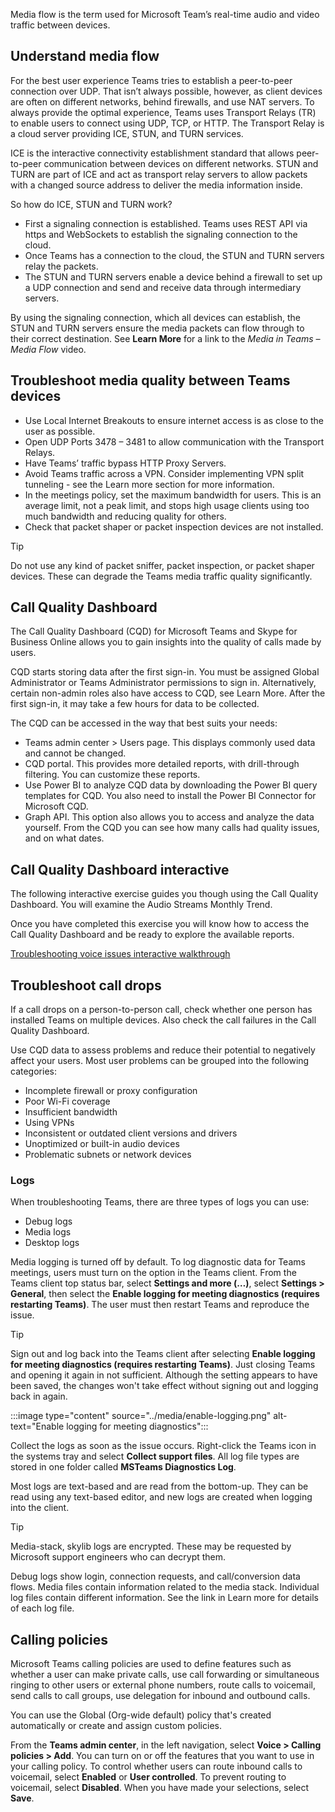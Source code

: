
Media flow is the term used for Microsoft Team’s real-time audio and video traffic between devices.

## Understand media flow
For the best user experience Teams tries to establish a peer-to-peer connection over UDP. That isn’t always possible, however, as client devices are often on different networks, behind firewalls, and use NAT servers. To always provide the optimal experience, Teams uses Transport Relays (TR) to enable users to connect using UDP, TCP, or HTTP. The Transport Relay is a cloud server providing ICE, STUN, and TURN services.



ICE is the interactive connectivity establishment standard that allows peer-to-peer communication between devices on different networks. STUN and TURN are part of ICE and act as transport relay servers to allow packets with a changed source address to deliver the media information inside.

So how do ICE, STUN and TURN work?

- First a signaling connection is established. Teams uses REST API via https and WebSockets to establish the signaling connection to the cloud.
- Once Teams has a connection to the cloud, the STUN and TURN servers relay the packets.
- The STUN and TURN servers enable a device behind a firewall to set up a UDP connection and send and receive data through intermediary servers.

By using the signaling connection, which all devices can establish, the STUN and TURN servers ensure the media packets can flow through to their correct destination. See **Learn More**  for a link to the *Media in Teams – Media Flow* video.



## Troubleshoot media quality between Teams devices

- Use Local Internet Breakouts to ensure internet access is as close to the user as possible.
- Open UDP Ports 3478 – 3481 to allow communication with the Transport Relays.
- Have Teams’ traffic bypass HTTP Proxy Servers.
- Avoid Teams traffic across a VPN. Consider implementing VPN split tunneling - see the Learn more section for more information.
- In the meetings policy, set the maximum bandwidth for users. This is an average limit, not a peak limit, and stops high usage clients using too much bandwidth and reducing quality for others.  
- Check that packet shaper or packet inspection devices are not installed.

> [!TIP] 
> Do not use any kind of packet sniffer, packet inspection, or packet shaper devices. These can degrade the Teams media traffic quality significantly.

## Call Quality Dashboard

The Call Quality Dashboard (CQD) for Microsoft Teams and Skype for Business Online allows you to gain insights into the quality of calls made by users.

CQD starts storing data after the first sign-in. You must be assigned Global Administrator or Teams Administrator permissions to sign in. Alternatively, certain non-admin roles also have access to CQD, see Learn More. After the first sign-in, it may take a few hours for data to be collected.

The CQD can be accessed in the way that best suits your needs:

- Teams admin center > Users page. This displays commonly used data and cannot be changed.
- CQD portal.  This provides more detailed reports, with drill-through filtering. You can customize these reports.
- Use Power BI to analyze CQD data by downloading the Power BI query templates for CQD. You also need to install the Power BI Connector for Microsoft CQD.
- Graph API. This option also allows you to access and analyze the data yourself.
From the CQD you can see how many calls had quality issues, and on what dates.

## Call Quality Dashboard interactive

The following interactive exercise guides you though using the Call Quality Dashboard. You will examine the Audio Streams Monthly Trend. 

Once you have completed this exercise you will know how to access the Call Quality Dashboard and be ready to explore the available reports.

[Troubleshooting voice issues interactive walkthrough](https://edxinteractivepage.blob.core.windows.net/edxpages/M365_Troubleshoot/Troubleshooting%20voice%20issues/index.html)

## Troubleshoot call drops

If a call drops on a person-to-person call, check whether one person has installed Teams on multiple devices. Also check the call failures in the Call Quality Dashboard.

Use CQD data to assess problems and reduce their potential to negatively affect your users. Most user problems can be grouped into the following categories:

- Incomplete firewall or proxy configuration
- Poor Wi-Fi coverage
- Insufficient bandwidth
- Using VPNs
- Inconsistent or outdated client versions and drivers
- Unoptimized or built-in audio devices
- Problematic subnets or network devices

### Logs

When troubleshooting Teams, there are three types of logs you can use:
- Debug logs
- Media logs
- Desktop logs

Media logging is turned off by default. To log diagnostic data for Teams meetings, users must turn on the option in the Teams client. From the Teams client top status bar, select **Settings and more (…)**, select **Settings > General**, then select the **Enable logging for meeting diagnostics (requires restarting Teams)**. The user must then restart Teams and reproduce the issue.

> [!TIP] 
> Sign out and log back into the Teams client after selecting **Enable logging for meeting diagnostics (requires restarting Teams)**. Just closing Teams and opening it again in not sufficient. Although the setting appears to have been saved, the changes won't take effect without signing out and logging back in again.

:::image type="content" source="../media/enable-logging.png" alt-text="Enable logging for meeting diagnostics":::

Collect the logs as soon as the issue occurs. Right-click the Teams icon in the systems tray and select **Collect support files**. All log file types are stored in one folder called **MSTeams Diagnostics Log**.

Most logs are text-based and are read from the bottom-up. They can be read using any text-based editor, and new logs are created when logging into the client.

> [!TIP] 
> Media-stack, skylib logs are encrypted. These may be requested by Microsoft support engineers who can decrypt them.

Debug logs show login, connection requests, and call/conversion data flows. Media files contain information related to the media stack. Individual log files contain different information. See the link in Learn more for details of each log file.

## Calling policies

Microsoft Teams calling policies are used to define features such as whether a user can make private calls, use call forwarding or simultaneous ringing to other users or external phone numbers, route calls to voicemail, send calls to call groups, use delegation for inbound and outbound calls.

You can use the Global (Org-wide default) policy that's created automatically or create and assign custom policies.

From the **Teams admin center**, in the left navigation, select **Voice > Calling policies > Add**. You can turn on or off the features that you want to use in your calling policy. To control whether users can route inbound calls to voicemail, select **Enabled** or **User controlled**. To prevent routing to voicemail, select **Disabled**. When you have made your selections, select **Save**.